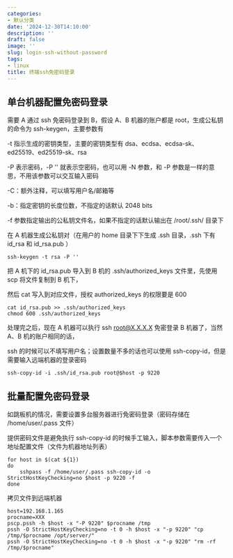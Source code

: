 ```yaml
---
categories:
- 默认分类
date: '2024-12-30T14:10:00'
description: ''
draft: false
image: ''
slug: login-ssh-without-password
tags:
- linux
title: 终端ssh免密码登录
---
```


## 单台机器配置免密码登录

需要 A 通过 ssh 免密码登录到 B，假设 A、B 机器的账户都是 root，生成公私钥的命令为 ssh-keygen，主要参数有

-t 指示生成的密钥类型，主要的密钥类型有 dsa、ecdsa、ecdsa-sk、ed25519、ed25519-sk、rsa

-P 表示密码，-P '' 就表示空密码，也可以用 -N 参数，和 -P 参数是一样的意思，不用该参数可以交互输入密码

-C：额外注释，可以填写用户名/邮箱等

-b：指定密钥的长度位数，不指定的话默认 2048 bits

-f 参数指定输出的公私钥文件名，如果不指定的话默认输出在 /root/.ssh/ 目录下

在 A 机器生成公私钥对（在用户的 home 目录下下生成 .ssh 目录，.ssh 下有 id_rsa 和 id_rsa.pub ）

```shell
ssh-keygen -t rsa -P ''
```

把 A 机下的 id_rsa.pub 导入到 B 机的 .ssh/authorized_keys 文件里，先使用 scp 将文件复制到 B 机下，

然后 cat 写入到对应文件，授权 authorized_keys 的权限要是 600

```shell
cat id_rsa.pub >> .ssh/authorized_keys
chmod 600 .ssh/authorized_keys
```

处理完之后，现在 A 机器可以执行 ssh root@X.X.X.X 免密登录 B 机器了，当然 A、B 机的账户相同的话，

ssh 的时候可以不填写用户名；设置数量不多的话也可以使用 ssh-copy-id，但是需要输入远端机器的登录密码

```shell
ssh-copy-id -i .ssh/id_rsa.pub root@$host -p 9220
```

## 批量配置免密码登录

如跳板机的情况，需要设置多台服务器进行免密码登录（密码存储在 /home/user/.pass 文件）

提供密码文件是避免执行 ssh-copy-id 的时候手工输入，脚本参数需要传入一个地址配置文件（文件为机器地址列表）

```shell
for host in $(cat ${1})
do
    sshpass -f /home/user/.pass ssh-copy-id -o StrictHostKeyChecking=no $host -p 9220 -f
done
```

拷贝文件到远端机器

```shell
host=192.168.1.165
procname=XXX
pscp.pssh -h $host -x "-P 9220" $procname /tmp
pssh -O StrictHostKeyChecking=no -t 0 -h $host -x "-p 9220" "cp /tmp/$procname /opt/server/"
pssh -O StrictHostKeyChecking=no -t 0 -h $host -x "-p 9220" "rm -rf /tmp/$procname"
```
